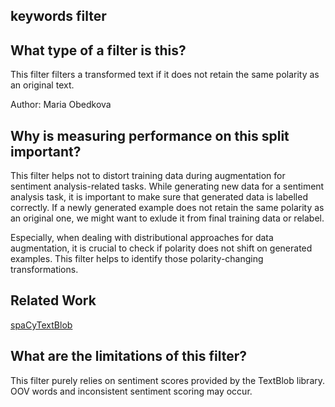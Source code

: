 ## keywords filter

## What type of a filter is this?

This filter filters a transformed text if it does not retain the same polarity as an original text.

Author: Maria Obedkova

## Why is measuring performance on this split important?

This filter helps not to distort training data during augmentation for sentiment analysis-related tasks.
While generating new data for a sentiment analysis task, it is important to make sure that generated data is labelled correctly.
If a newly generated example does not retain the same polarity as an original one, we might want to exlude it from final training data or relabel.

Especially, when dealing with distributional approaches for data augmentation, it is crucial to check if polarity does not shift on generated examples.
This filter helps to identify those polarity-changing transformations.

## Related Work

[spaCyTextBlob](https://github.com/SamEdwardes/spaCyTextBlob)

## What are the limitations of this filter?

This filter purely relies on sentiment scores provided by the TextBlob library. 
OOV words and inconsistent sentiment scoring may occur.